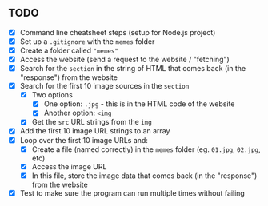 ## TODO

- [x] Command line cheatsheet steps (setup for Node.js project)
- [x] Set up a `.gitignore` with the `memes` folder
- [x] Create a folder called `"memes"`
- [x] Access the website (send a request to the website / "fetching")
- [x] Search for the `section` in the string of HTML that comes back (in the "response") from the website
- [x] Search for the first 10 image sources in the `section`
  - [x] Two options
    - [x] One option: `.jpg` - this is in the HTML code of the website
    - [x] Another option: `<img`
  - [x] Get the `src` URL strings from the `img`
- [x] Add the first 10 image URL strings to an array
- [x] Loop over the first 10 image URLs and:
  - [x] Create a file (named correctly) in the `memes` folder (eg. `01.jpg`, `02.jpg`, etc)
  - [x] Access the image URL
  - [x] In this file, store the image data that comes back (in the "response") from the website
- [x] Test to make sure the program can run multiple times without failing
